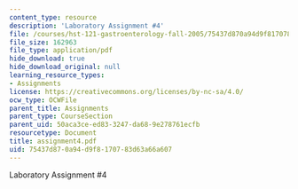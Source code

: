 ```yaml
---
content_type: resource
description: 'Laboratory Assignment #4'
file: /courses/hst-121-gastroenterology-fall-2005/75437d870a94d9f8170783d63a66a607_assignment4.pdf
file_size: 162963
file_type: application/pdf
hide_download: true
hide_download_original: null
learning_resource_types:
- Assignments
license: https://creativecommons.org/licenses/by-nc-sa/4.0/
ocw_type: OCWFile
parent_title: Assignments
parent_type: CourseSection
parent_uid: 50aca3ce-ed83-3247-da68-9e278761ecfb
resourcetype: Document
title: assignment4.pdf
uid: 75437d87-0a94-d9f8-1707-83d63a66a607
---
```

Laboratory Assignment #4